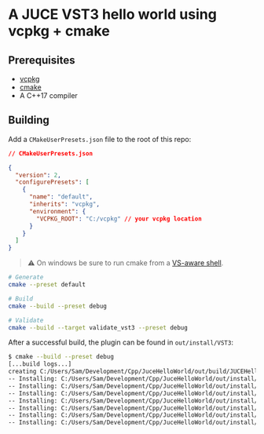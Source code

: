 # A JUCE VST3 hello world using vcpkg + cmake

## Prerequisites

- [vcpkg](https://github.com/microsoft/vcpkg)
- [cmake](https://cmake.org/)
- A C++17 compiler

## Building

Add a `CMakeUserPresets.json` file to the root of this repo:

```json
// CMakeUserPresets.json

{
  "version": 2,
  "configurePresets": [
    {
      "name": "default",
      "inherits": "vcpkg",
      "environment": {
        "VCPKG_ROOT": "C:/vcpkg" // your vcpkg location
      }
    }
  ]
}
```

> :warning: On windows be sure to run cmake from a [VS-aware shell](https://github.com/dgellow/posh/blob/master/vsdev.ps1).

```sh
# Generate
cmake --preset default

# Build
cmake --build --preset debug

# Validate
cmake --build --target validate_vst3 --preset debug
```

After a successful build, the plugin can be found in `out/install/VST3`:

```sh
$ cmake --build --preset debug
[...build logs...]
creating C:/Users/Sam/Development/Cpp/JuceHelloWorld/out/build/JUCEHelloWorld_artefacts/Debug/VST3/JUCEHelloWorld.vst3/Contents/Resources/moduleinfo.json
-- Installing: C:/Users/Sam/Development/Cpp/JuceHelloWorld/out/install/VST3/JUCEHelloWorld.vst3
-- Installing: C:/Users/Sam/Development/Cpp/JuceHelloWorld/out/install/VST3/JUCEHelloWorld.vst3/Contents
-- Installing: C:/Users/Sam/Development/Cpp/JuceHelloWorld/out/install/VST3/JUCEHelloWorld.vst3/Contents/Resources
-- Installing: C:/Users/Sam/Development/Cpp/JuceHelloWorld/out/install/VST3/JUCEHelloWorld.vst3/Contents/Resources/moduleinfo.json
-- Installing: C:/Users/Sam/Development/Cpp/JuceHelloWorld/out/install/VST3/JUCEHelloWorld.vst3/Contents/x86_64-win
-- Installing: C:/Users/Sam/Development/Cpp/JuceHelloWorld/out/install/VST3/JUCEHelloWorld.vst3/Contents/x86_64-win/JUCEHelloWorld.ilk
-- Installing: C:/Users/Sam/Development/Cpp/JuceHelloWorld/out/install/VST3/JUCEHelloWorld.vst3/Contents/x86_64-win/JUCEHelloWorld.vst3
```
